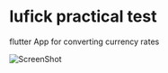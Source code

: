 # lufick practical test

flutter App for converting currency rates


![ScreenShot](https://raw.github.com/kirankarigoudar/lufickPracticalTest/blob/master/screenshots/Screenshot_1.jpg)
